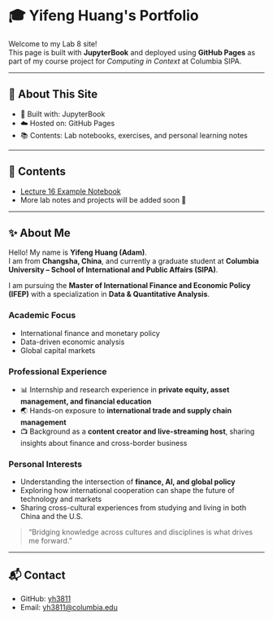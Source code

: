 # 🎓 Yifeng Huang's Portfolio

Welcome to my Lab 8 site!  
This page is built with **JupyterBook** and deployed using **GitHub Pages** as part of my course project for *Computing in Context* at Columbia SIPA.

---

## 📑 About This Site
- 🔧 Built with: JupyterBook  
- ☁️ Hosted on: GitHub Pages  
- 📚 Contents: Lab notebooks, exercises, and personal learning notes  

---

## 📂 Contents
- [Lecture 16 Example Notebook](lecture_16_example.ipynb)  
- More lab notes and projects will be added soon 🚀  

---

## ✨ About Me
Hello! My name is **Yifeng Huang (Adam)**.  
I am from **Changsha, China**, and currently a graduate student at **Columbia University – School of International and Public Affairs (SIPA)**.  

I am pursuing the **Master of International Finance and Economic Policy (IFEP)** with a specialization in **Data & Quantitative Analysis**.  

### Academic Focus
- International finance and monetary policy  
- Data-driven economic analysis  
- Global capital markets  

### Professional Experience
- 📊 Internship and research experience in **private equity, asset management, and financial education**  
- 🌏 Hands-on exposure to **international trade and supply chain management**  
- 📺 Background as a **content creator and live-streaming host**, sharing insights about finance and cross-border business  

### Personal Interests
- Understanding the intersection of **finance, AI, and global policy**  
- Exploring how international cooperation can shape the future of technology and markets  
- Sharing cross-cultural experiences from studying and living in both China and the U.S.  

> “Bridging knowledge across cultures and disciplines is what drives me forward.”  

---

## 📬 Contact
- GitHub: [yh3811](https://github.com/yh3811)  
- Email: yh3811@columbia.edu  